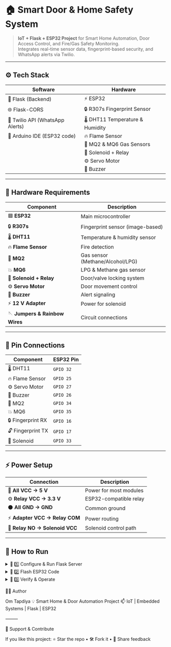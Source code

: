# 🏠 Smart Door & Home Safety System  

> **IoT + Flask + ESP32 Project** for Smart Home Automation, Door Access Control, and Fire/Gas Safety Monitoring.  
> Integrates real-time sensor data, fingerprint-based security, and WhatsApp alerts via Twilio.

---

## ⚙️ Tech Stack

| Software | Hardware |
|-----------|-----------|
| 🐍 Flask (Backend) | ⚡ ESP32 |
| 🌐 Flask-CORS | 🔒 R307s Fingerprint Sensor |
| 💬 Twilio API (WhatsApp Alerts) | 🌡️ DHT11 Temperature & Humidity |
| 🧠 Arduino IDE (ESP32 code) | 🔥 Flame Sensor |
| | 💨 MQ2 & MQ6 Gas Sensors |
| | 🔩 Solenoid + Relay |
| | ⚙️ Servo Motor |
| | 🔔 Buzzer |

---

## 🧰 Hardware Requirements

| Component | Description |
|------------|-------------|
| 🟦 **ESP32** | Main microcontroller |
| 🔒 **R307s** | Fingerprint sensor (image-based) |
| 🌡 **DHT11** | Temperature & humidity sensor |
| 🔥 **Flame Sensor** | Fire detection |
| 💨 **MQ2** | Gas sensor (Methane/Alcohol/LPG) |
| 💥 **MQ6** | LPG & Methane gas sensor |
| 🔩 **Solenoid + Relay** | Door/valve locking system |
| ⚙️ **Servo Motor** | Door movement control |
| 🔔 **Buzzer** | Alert signaling |
| ⚡ **12 V Adapter** | Power for solenoid |
| 🪡 **Jumpers & Rainbow Wires** | Circuit connections |

---

## 🔌 Pin Connections

| Component | ESP32 Pin |
|------------|------------|
| 🌡️ DHT11 | `GPIO 32` |
| 🔥 Flame Sensor | `GPIO 25` |
| ⚙️ Servo Motor | `GPIO 27` |
| 🔔 Buzzer | `GPIO 26` |
| 💨 MQ2 | `GPIO 34` |
| 💥 MQ6 | `GPIO 35` |
| 🔒 Fingerprint RX | `GPIO 16` |
| 🔓 Fingerprint TX | `GPIO 17` |
| 🔩 Solenoid | `GPIO 33` |

---

## ⚡ Power Setup

| Connection | Description |
|-------------|-------------|
| 🔌 **All VCC → 5 V** | Power for most modules |
| ⚙️ **Relay VCC → 3.3 V** | ESP32-compatible relay |
| ⚫ **All GND → GND** | Common ground |
| ⚡ **Adapter VCC → Relay COM** | Power routing |
| 🔄 **Relay NO → Solenoid VCC** | Solenoid control path |

---

## 🚀 How to Run

<details>
<summary>🔹 1️⃣ Configure & Run Flask Server</summary>

1. Install dependencies  
   ```bash
   pip install flask twilio
2.	Set your Twilio credentials as environment variables
   export TWILIO_ACCOUNT_SID="your_sid"
   export TWILIO_AUTH_TOKEN="your_token"
3.	Run the Flask server
   python app.py
   •	Copy your system’s local IP address (shown in terminal).
	 •	Use it in your ESP32 code (e.g., http://<your-ip>:5000/update).
</details>
<details>
<summary>🔹 2️⃣ Flash ESP32 Code</summary>
	1.	Open code.ino in Arduino IDE.
	2.	Replace the Wi-Fi credentials:
   const char* ssid = "YOUR_WIFI_SSID";
   const char* password = "YOUR_WIFI_PASSWORD";
  3.	Update the Flask server URLs:
   const char* serverURL = "http://YOUR_PC_IP:5000/update";
   const char* doorStatusURL = "http://YOUR_PC_IP:5000/door_status";
   const char* doorResetURL  = "http://YOUR_PC_IP:5000/door_status_reset";
  4.	Select ESP32 Dev Module board → Upload.
   </details>
<details>
<summary>🔹 3️⃣ Verify & Operate</summary>
	•	Open Serial Monitor (115200 baud).
	•	Check Wi-Fi connection logs.
	•	Place a registered fingerprint → door unlocks automatically.
	•	On fire detection, WhatsApp alert is sent via Twilio.
	•	Visit
  http://localhost:5000

  to view live sensor readings.

  </details>


🧑‍💻 Author

Om Tapdiya
💡 Smart Home & Door Automation Project
📫 IoT | Embedded Systems | Flask | ESP32

⸻

💖 Support & Contribute

If you like this project:
⭐ Star the repo • 🛠 Fork it • 💬 Share feedback
